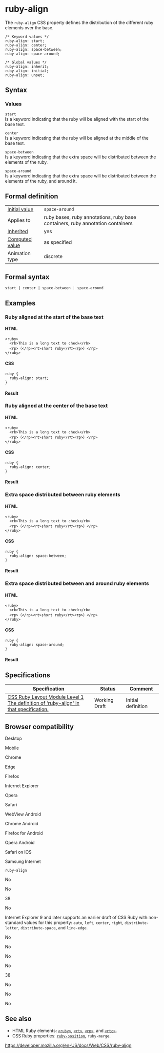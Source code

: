 # ruby-align

The `ruby-align` CSS property defines the distribution of the different ruby elements over the base.

    /* Keyword values */
    ruby-align: start;
    ruby-align: center;
    ruby-align: space-between;
    ruby-align: space-around;

    /* Global values */
    ruby-align: inherit;
    ruby-align: initial;
    ruby-align: unset;

## Syntax

### Values

`start`  
Is a keyword indicating that the ruby will be aligned with the start of the base text.

`center`  
Is a keyword indicating that the ruby will be aligned at the middle of the base text.

`space-between`  
Is a keyword indicating that the extra space will be distributed between the elements of the ruby.

`space-around`  
Is a keyword indicating that the extra space will be distributed between the elements of the ruby, and around it.

## Formal definition

<table><tbody><tr class="odd"><td><a href="initial_value">Initial value</a></td><td><code>space-around</code></td></tr><tr class="even"><td>Applies to</td><td>ruby bases, ruby annotations, ruby base containers, ruby annotation containers</td></tr><tr class="odd"><td><a href="inheritance">Inherited</a></td><td>yes</td></tr><tr class="even"><td><a href="computed_value">Computed value</a></td><td>as specified</td></tr><tr class="odd"><td>Animation type</td><td>discrete</td></tr></tbody></table>

## Formal syntax

    start | center | space-between | space-around

## Examples

### Ruby aligned at the start of the base text

#### HTML

    <ruby>
      <rb>This is a long text to check</rb>
      <rp>（</rp><rt>short ruby</rt><rp>）</rp>
    </ruby>

#### CSS

    ruby {
      ruby-align: start;
    }

#### Result

### Ruby aligned at the center of the base text

#### HTML

    <ruby>
      <rb>This is a long text to check</rb>
      <rp>（</rp><rt>short ruby</rt><rp>）</rp>
    </ruby>

#### CSS

    ruby {
      ruby-align: center;
    }

#### Result

### Extra space distributed between ruby elements

#### HTML

    <ruby>
      <rb>This is a long text to check</rb>
      <rp>（</rp><rt>short ruby</rt><rp>）</rp>
    </ruby>

#### CSS

    ruby {
      ruby-align: space-between;
    }

#### Result

### Extra space distributed between and around ruby elements

#### HTML

    <ruby>
      <rb>This is a long text to check</rb>
      <rp>（</rp><rt>short ruby</rt><rp>）</rp>
    </ruby>

#### CSS

    ruby {
      ruby-align: space-around;
    }

#### Result

## Specifications

<table><thead><tr class="header"><th>Specification</th><th>Status</th><th>Comment</th></tr></thead><tbody><tr class="odd"><td><a href="https://drafts.csswg.org/css-ruby/#ruby-align-property">CSS Ruby Layout Module Level 1<br />
<span class="small">The definition of 'ruby-align' in that specification.</span></a></td><td><span class="spec-wd">Working Draft</span></td><td>Initial definition</td></tr></tbody></table>

## Browser compatibility

Desktop

Mobile

Chrome

Edge

Firefox

Internet Explorer

Opera

Safari

WebView Android

Chrome Android

Firefox for Android

Opera Android

Safari on IOS

Samsung Internet

`ruby-align`

No

No

38

No

Internet Explorer 9 and later supports an earlier draft of CSS Ruby with non-standard values for this property: `auto`, `left`, `center`, `right`, `distribute-letter`, `distribute-space`, and `line-edge`.

No

No

No

No

38

No

No

No

## See also

- HTML Ruby elements: [`<ruby>`](https://developer.mozilla.org/en-US/docs/Web/HTML/Element/ruby), [`<rt>`](https://developer.mozilla.org/en-US/docs/Web/HTML/Element/rt), [`<rp>`](https://developer.mozilla.org/en-US/docs/Web/HTML/Element/rp), and [`<rtc>`](https://developer.mozilla.org/en-US/docs/Web/HTML/Element/rtc).
- CSS Ruby properties: [`ruby-position`](ruby-position), <span class="page-not-created">`ruby-merge`</span>.

<a href="https://developer.mozilla.org/en-US/docs/Web/CSS/ruby-align" class="_attribution-link">https://developer.mozilla.org/en-US/docs/Web/CSS/ruby-align</a>
